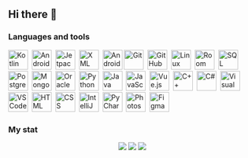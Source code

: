 ## Hi there 👋

### Languages and tools
<img src="https://cdn.jsdelivr.net/gh/devicons/devicon/icons/kotlin/kotlin-original.svg" title="Kotlin" width="40" height="40"/>  
<img src="https://cdn.jsdelivr.net/gh/devicons/devicon/icons/android/android-original.svg" title="Android" width="40" height="40"/>  
<img src="https://cdn.jsdelivr.net/gh/devicons/devicon/icons/jetpackcompose/jetpackcompose-original.svg" title="Jetpack Compose" width="40" height="40"/> 
<img src="https://cdn.jsdelivr.net/gh/devicons/devicon/icons/xml/xml-original.svg" title="XML" width="40" height="40"/>  
<img src="https://cdn.jsdelivr.net/gh/devicons/devicon/icons/androidstudio/androidstudio-original.svg" title="Android Studio" width="40" height="40"/>
<img src="https://cdn.jsdelivr.net/gh/devicons/devicon/icons/git/git-plain.svg" title="Git" width="40" height="40"/>  
<img src="https://cdn.jsdelivr.net/gh/devicons/devicon/icons/github/github-original.svg" title="GitHub" width="40" height="40"/>  
<img src="https://cdn.jsdelivr.net/gh/devicons/devicon/icons/linux/linux-original.svg" title="Linux" width="40" height="40"/>  
<img src="https://upload.wikimedia.org/wikipedia/commons/thumb/2/2f/Room_logo.svg/1024px-Room_logo.svg.png" title="Room" width="40" height="40"/>&nbsp;
<img src="https://cdn.jsdelivr.net/gh/devicons/devicon/icons/sqlite/sqlite-original.svg" title="SQL" width="40" height="40"/>  
<img src="https://cdn.jsdelivr.net/gh/devicons/devicon/icons/postgresql/postgresql-original.svg" title="PostgreSQL" width="40" height="40"/>  
<img src="https://cdn.jsdelivr.net/gh/devicons/devicon/icons/mongodb/mongodb-original.svg" title="MongoDB" width="40" height="40"/> 
<img src="https://cdn.jsdelivr.net/gh/devicons/devicon/icons/oracle/oracle-original.svg" title="Oracle" width="40" height="40"/>  
<img src="https://cdn.jsdelivr.net/gh/devicons/devicon/icons/python/python-original.svg" title="Python" width="40" height="40"/>  
<img src="https://cdn.jsdelivr.net/gh/devicons/devicon/icons/java/java-original.svg" title="Java" width="40" height="40"/>  
<img src="https://cdn.jsdelivr.net/gh/devicons/devicon/icons/javascript/javascript-original.svg" title="JavaScript" width="40" height="40"/>  
<img src="https://cdn.jsdelivr.net/gh/devicons/devicon/icons/vuejs/vuejs-original.svg" title="Vue.js" width="40" height="40"/>  
<img src="https://cdn.jsdelivr.net/gh/devicons/devicon/icons/cplusplus/cplusplus-original.svg" title="C++" width="40" height="40"/>  
<img src="https://cdn.jsdelivr.net/gh/devicons/devicon/icons/csharp/csharp-original.svg" title="C#" width="40" height="40"/>  
<img src="https://cdn.jsdelivr.net/gh/devicons/devicon/icons/visualstudio/visualstudio-plain.svg" title="Visual Studio" width="40" height="40"/> 
<img src="https://cdn.jsdelivr.net/gh/devicons/devicon/icons/vscode/vscode-original.svg" title="VS Code" width="40" height="40"/> 
<img src="https://cdn.jsdelivr.net/gh/devicons/devicon/icons/html5/html5-original.svg" title="HTML" width="40" height="40"/> 
<img src="https://cdn.jsdelivr.net/gh/devicons/devicon/icons/css3/css3-original.svg" title="CSS" width="40" height="40"/>  
<img src="https://cdn.jsdelivr.net/gh/devicons/devicon/icons/intellij/intellij-original.svg" title="IntelliJ IDEA" width="40" height="40"/>  
<img src="https://cdn.jsdelivr.net/gh/devicons/devicon/icons/pycharm/pycharm-original.svg" title="PyCharm" width="40" height="40"/>  
<img src="https://cdn.jsdelivr.net/gh/devicons/devicon/icons/photoshop/photoshop-plain.svg" title="Photoshop" width="40" height="40"/>  
<img src="https://cdn.jsdelivr.net/gh/devicons/devicon/icons/figma/figma-original.svg" title="Figma" width="40" height="40"/>  

### My stat
<div id="stat" align="center">
  <img src="http://github-profile-summary-cards.vercel.app/api/cards/profile-details?username=ChristielBel&theme=gotham" />
  <img src="http://github-profile-summary-cards.vercel.app/api/cards/repos-per-language?username=ChristielBel&theme=gotham" />
  <img src="http://github-profile-summary-cards.vercel.app/api/cards/most-commit-language?username=ChristielBel&theme=gotham"/>
</div>

<!--
**ChristielBel/ChristielBel** is a ✨ _special_ ✨ repository because its `README.md` (this file) appears on your GitHub profile.

Here are some ideas to get you started:

- 🔭 I’m currently working on ...
- 🌱 I’m currently learning ...
- 👯 I’m looking to collaborate on ...
- 🤔 I’m looking for help with ...
- 💬 Ask me about ...
- 📫 How to reach me: ...
- 😄 Pronouns: ...
- ⚡ Fun fact: ...
-->
